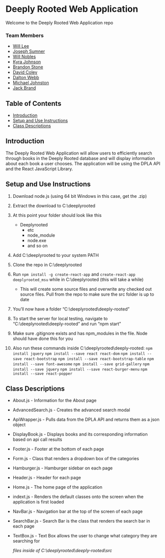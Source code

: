 # Deeply Rooted Web Application

Welcome to the Deeply Rooted Web Application repo

### Team Members
* [Will Lee](https://github.com/henryjr1)
* [Joseph Sumner](https://github.com/jjs451)
* [Will Nobles](https://github.com/willtnobles)
* [Kyra Johnson](https://github.com/kvj18)
* [Brandon Stone](https://github.com/brandonstone)
* [David Coley](https://github.com/DavidColey)
* [Dalton Webb](https://github.com/dcw293)
* [Michael Johnston](https://github.com/MichaelJohnston92)
* [Jack Brand](https://github.com/jwb623)

## Table of Contents

- [Introduction](#introduction)
- [Setup and Use Instructions](#setup-and-use-instructions)
- [Class Descriptions](#class-descriptions)

## Introduction

The Deeply Rooted Web Application will allow users to efficiently search through books in the Deeply Rooted database and will display information about each book a user chooses. The application will be using the DPLA API and the React JavaScript Library.

## Setup and Use Instructions

1. Download node.js (using 64 bit Windows in this case, get the .zip)

2. Extract the download to C:\deeplyrooted

3. At this point your folder should look like this
	* Deeplyrooted
		* etc
		* node_module
		* node.exe
		* and so on

4. Add C:\deeplyrooted to your system PATH

5. Clone the repo in C:\deeplyrooted

6. Run ```npm install -g create-react-app``` and ```create-react-app deeplyrooted_msu``` while in C:\deeplyrooted (this will take a while)
	* This will create some source files and overwrite any checked out source files.  Pull from the repo to make sure the src folder is up to date

7. You’ll now have a folder “C:\deeplyrooted\deeply-rooted”

8. To start the server for local testing, navigate to “C:\deeplyrooted\deeply-rooted” and run “npm start”

9. Make sure .gitignore exists and has npm_modules in the file.  Node should have done this for you

10. Also run these commands inside C:\deeplyrooted\deeply-rooted: 
	```npm install jquery```
	```npm install --save react react-dom```
	```npm install --save react-bootstrap```
	```npm install --save react-bootstrap-table```
	```npm install --save font-awesome```
	```npm install --save grid-gallery```
	```npm install --save jquery```
	```npm install --save react-burger-menu```
	```npm install --save react-popper```

## Class Descriptions 

- About.js - Information for the About page
- AdvancedSearch.js -  Creates the advanced search modal
- ApiWrapper.js	- Pulls data from the DPLA API and returns them as a json object
- DisplayBook.js - Displays books and its corresponding information based on api call results
- Footer.js	- Footer at the bottom of each page
- Form.js - Class that renders a dropdown box of the categories
- Hamburger.js - Hamburger sidebar on each page
- Header.js	- Header for each page
- Home.js - The home page of the application
- indext.js - Renders the default classes onto the screen when the application is first loaded
- NavBar.js - Navigation bar at the top of the screen of each page
- SearchBar.js - Search Bar is the class that renders the search bar in each page
- TextBox.js - Text Box allows the user to change what category they are searching for

	*files inside of C:\deeplyrooted\deeply-rooted\src*
